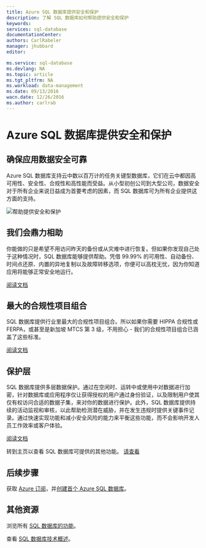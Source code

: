```yaml
---
title: Azure SQL 数据库提供安全和保护
description: 了解 SQL 数据库如何帮助提供安全和保护
keywords: 
services: sql-database
documentationCenter: 
authors: CarlRabeler
manager: jhubbard
editor: 

ms.service: sql-database
ms.devlang: NA
ms.topic: article
ms.tgt_pltfrm: NA
ms.workload: data-management
ms.date: 09/13/2016
wacn.date: 12/26/2016
ms.author: carlrab
---
```


# Azure SQL 数据库提供安全和保护

## 确保应用数据安全可靠

Azure SQL 数据库支持云中数以百万计的任务关键型数据库，它们在云中都因高可用性、安全性、合规性和高性能而受益。从小型初创公司到大型公司，数据安全对于所有企业来说日益成为首要考虑的因素，而 SQL 数据库可为所有企业提供这方面的支持。

![帮助提供安全和保护](./media/sql-database-helps-secures-and-protects/sql-database-helps-secures-and-protects.png)

## 我们会鼎力相助

你能做的只是希望不用访问昨天的备份或从灾难中进行恢复。但如果你发现自己处于这种情况时，SQL 数据库能够提供帮助。凭借 99.99% 的可用性、自动备份、时间点还原、内置的异地复制以及故障转移选项，你便可以高枕无忧，因为你知道应用将能够正常安全地运行。

[阅读文档](./sql-database-business-continuity.md)

## 最大的合规性项目组合

SQL 数据库提供行业里最大的合规性项目组合。所以如果你需要 HIPPA 合规性或 FERPA，或甚至是新加坡 MTCS 第 3 级，不用担心 - 我们的合规性项目组合已涵盖了这些标准。

[阅读文档](https://www.trustcenter.cn/zh-cn/compliance/default.html)

## 保护层

SQL 数据库提供多层数据保护。通过在空闲时、运转中或使用中对数据进行加密，针对数据库或应用程序仅让获得授权的用户通过身份验证，以及限制用户使其仅有权访问合适的数据子集，来对你的数据进行保护。此外，SQL 数据库提供持续的活动监视和审核，以此帮助检测潜在威胁，并在发生违规时提供关键事件记录。通过快速实现功能和减小安全风险的能力来平衡这些功能，而不会影响开发人员工作效率或客户体验。

[阅读文档](http://go.microsoft.com/fwlink/?LinkID=787593)

转到主页以查看 SQL 数据库可提供的其他功能。
[请查看](https://www.azure.cn/home/features/sql-database/)

## 后续步骤

获取 [Azure 订阅](https://www.azure.cn/pricing/1rmb-trial)，并[创建首个 Azure SQL 数据库](./sql-database-get-started.md)。

## 其他资源

浏览所有 [SQL 数据库的功能](https://www.azure.cn/home/features/sql-database/)。
 
查看 [SQL 数据库技术概述](./sql-database-technical-overview.md)。

<!---HONumber=Mooncake_Quality_Review_1215_2016-->